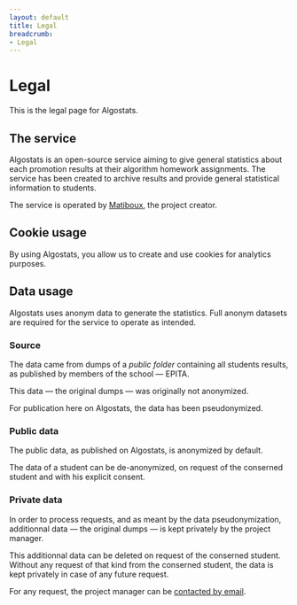 ```yaml
---
layout: default
title: Legal
breadcrumb:
- Legal
---
```


# Legal

This is the legal page for Algostats.

## The service

Algostats is an open-source service aiming to give general statistics about each promotion results at their algorithm homework assignments.
The service has been created to archive results and provide general statistical information to students.

The service is operated by [Matiboux](https://matiboux.me/), the project creator.


## Cookie usage

By using Algostats, you allow us to create and use cookies for analytics purposes.


## Data usage

Algostats uses anonym data to generate the statistics. Full anonym datasets are required for the service to operate as intended.

### Source

The data came from dumps of a _public folder_ containing all students results, as published by members of the school — EPITA.

This data — the original dumps — was originally not anonymized.

For publication here on Algostats, the data has been pseudonymized.

### Public data

The public data, as published on Algostats, is anonymized by default.

The data of a student can be de-anonymized, on request of the conserned student and with his explicit consent.

### Private data

In order to process requests, and as meant by the data pseudonymization, additionnal data — the original dumps — is kept privately by the project manager.

This additionnal data can be deleted on request of the conserned student. Without any request of that kind from the conserned student, the data is kept privately in case of any future request.

For any request, the project manager can be [contacted by email](mailto:mathieu.guerin@epita.fr).
